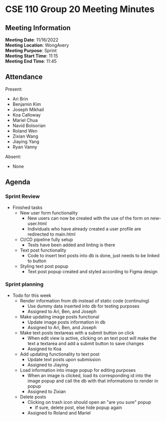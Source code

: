 # CSE 110 Group 20 Meeting Minutes
## Meeting Information
**Meeting Date**: 11/16/2022 <br>
**Meeting Location**: WongAvery <br>
**Meeting Purpose**: Sprint <br>
**Meeting Start Time**: 11:15 <br>
**Meeting End Time**: 11:45 <br>

## Attendance
Present:
- Ari Brin
- Benjamin Kim
- Joseph Mikhail
- Koa Calloway
- Mariel Chua
- Navid Boloorian
- Roland Wen
- Zixian Wang
- Jiaying Yang
- Ryan Vanny

Absent:
- None

## Agenda
### Sprint Review
- Finished tasks
    - New user form functionality
        - New users can now be created with the use of the form on new-user.html
        - Individuals who have already created a user profile are redirected to main.html
    - CI/CD pipeline fully setup
        - Tests have been added and linting is there
    - Text post functionality
        - Code to insert text posts into db is done, just needs to be linked to button
    - Styling text post popup
        - Text post popup created and styled according to Figma design
### Sprint planning
- Todo for this week
    - Render information from db instead of static code (continuing)
        - Use dummy data inserted into db for testing purposes
        - Assigned to Ari, Ben, and Joseph
    - Make updating image posts functional
        - Update image posts information in db
        - Assigned to Ari, Ben, and Joseph 
    - Make text posts textareas with a submit button on click
        - When edit view is active, clicking on an text post will make the text a textarea and add a submit button to save changes
        - Assigned to Koa
    - Add updating functionality to text post
        - Update text posts upon submission
        - Assigned to Jiaying
    - Load information into image popup for editing purposes
        - When an image is clicked, load its corresponding id into the image popup and call the db with that informationo to render in popup
        - Assigned to Zixian 
    - Delete posts
        - Clicking on trash icon should open an "are you sure" popup
            - If sure, delete post, else hide popup again
        - Assigned to Roland and Mariel

